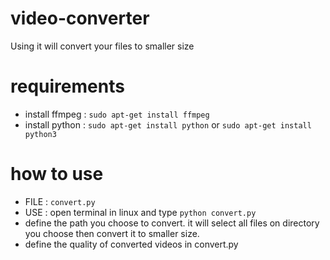 # video-converter
Using it will convert your files to smaller size

# requirements
- install ffmpeg : `sudo apt-get install ffmpeg`
- install python : `sudo apt-get install python` or `sudo apt-get install python3`

# how to use
- FILE  : `convert.py`
- USE   : open terminal in linux and type `python convert.py`
- define the path you choose to convert. it will select all files on directory you choose then convert it to smaller size.
- define the quality of converted videos in convert.py

